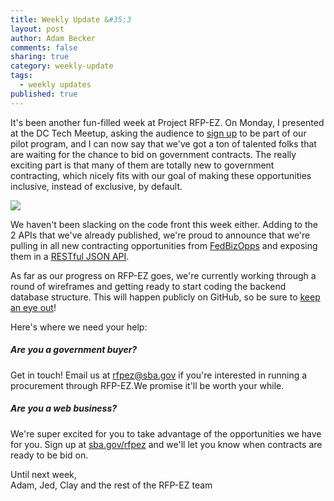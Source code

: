 ```yaml
---
title: Weekly Update &#35;3
layout: post
author: Adam Becker
comments: false
sharing: true
category: weekly-update
tags:
  - weekly updates
published: true
---
```


It's been another fun-filled week at Project RFP-EZ. On Monday, I presented at the DC Tech Meetup, asking the audience to <a href="http://sba.gov/rfpez" target="_blank">sign up</a> to be part of our pilot program, and I can now say that we've got a ton of talented folks that are waiting for the chance to bid on government contracts. The really exciting part is that many of them are totally new to government contracting, which nicely fits with our goal of making these opportunities inclusive, instead of exclusive, by default.

<div class="image-frame" style="width: 300px;">
  <img src="{{site.url}}/images/adam-dctech.jpg" />
</div>

We haven't been slacking on the code front this week either. Adding to the 2 APIs that we've already published, we're proud to announce that we're pulling in all new contracting opportunities from <a href="http://www.fbo.gov" target="_blank">FedBizOpps</a> and exposing them in a <a href="http://rfpez-apis.presidentialinnovationfellows.org/opportunities">RESTful JSON API</a>.

As far as our progress on RFP-EZ goes, we're currently working through a round of wireframes and getting ready to start coding the backend database structure. This will happen publicly on GitHub, so be sure to <a href="http://github.com/presidential-innovation-fellows/rfpez" target="_blank">keep an eye out</a>!

Here's where we need your help:

##### Are you a government buyer?

Get in touch! Email us at <a href="mailto:rfpez@sba.gov">rfpez@sba.gov</a> if you're interested in running a procurement through RFP-EZ.We promise it'll be worth your while.

##### Are you a web business?

We're super excited for you to take advantage of the opportunities we have for you. Sign up at <a href="http://sba.gov/rfpez" target="_blank">sba.gov/rfpez</a> and we'll let you know when contracts are ready to be bid on.

Until next week,<br />
Adam, Jed, Clay and the rest of the RFP-EZ team